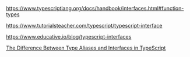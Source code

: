 https://www.typescriptlang.org/docs/handbook/interfaces.html#function-types

https://www.tutorialsteacher.com/typescript/typescript-interface

https://www.educative.io/blog/typescript-interfaces



[The Difference Between Type Aliases and Interfaces in TypeScript](https://blog.bitsrc.io/the-difference-between-type-aliases-and-interfaces-in-typescript-af5f34fe4309)